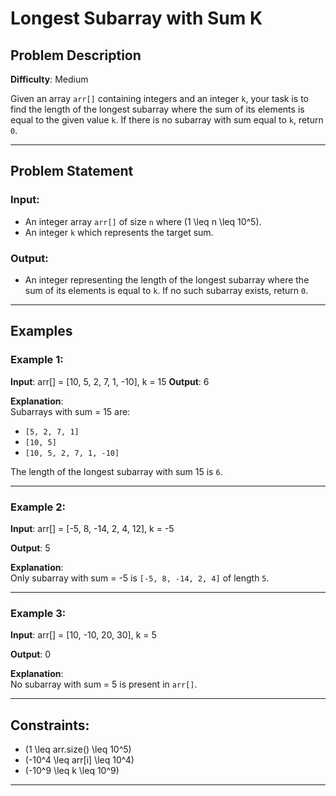 # Longest Subarray with Sum K

## Problem Description

**Difficulty**: Medium

Given an array `arr[]` containing integers and an integer `k`, your task is to find the length of the longest subarray where the sum of its elements is equal to the given value `k`. If there is no subarray with sum equal to `k`, return `0`.

---

## Problem Statement

### Input:

- An integer array `arr[]` of size `n` where \(1 \leq n \leq 10^5\).
- An integer `k` which represents the target sum.

### Output:

- An integer representing the length of the longest subarray where the sum of its elements is equal to `k`. If no such subarray exists, return `0`.

---

## Examples

### Example 1:

**Input**:
arr[] = [10, 5, 2, 7, 1, -10], k = 15
**Output**:
6

**Explanation**:  
Subarrays with sum = 15 are:

- `[5, 2, 7, 1]`
- `[10, 5]`
- `[10, 5, 2, 7, 1, -10]`

The length of the longest subarray with sum 15 is `6`.

---

### Example 2:

**Input**:
arr[] = [-5, 8, -14, 2, 4, 12], k = -5

**Output**:
5

**Explanation**:  
Only subarray with sum = -5 is `[-5, 8, -14, 2, 4]` of length `5`.

---

### Example 3:

**Input**:
arr[] = [10, -10, 20, 30], k = 5

**Output**:
0

**Explanation**:  
No subarray with sum = 5 is present in `arr[]`.

---

## Constraints:

- \(1 \leq arr.size() \leq 10^5\)
- \(-10^4 \leq arr[i] \leq 10^4\)
- \(-10^9 \leq k \leq 10^9\)

---
